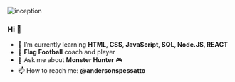 ![inception](https://github.com/aspessatto/aspessatto/assets/122884392/6cf3b756-755c-457e-935b-358e7cb7c845)

### Hi 🙏

- 🌱 I’m currently learning **HTML, CSS, JavaScript, SQL, Node.JS, REACT**
- :football: **Flag Football** coach and player
- 💬 Ask me about **Monster Hunter** :video_game:
- 📫 How to reach me: **@andersonspessatto**
